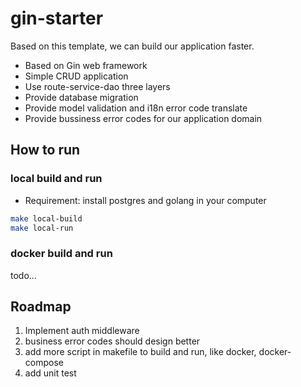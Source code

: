 # gin-starter

Based on this template, we can build our application faster.

+ Based on Gin web framework
+ Simple CRUD application
+ Use route-service-dao three layers
+ Provide database migration
+ Provide model validation and i18n error code translate
+ Provide bussiness error codes for our application domain

## How to run

### local build and run

+ Requirement: install postgres and golang in your computer

```bash
make local-build
make local-run
```

### docker build and run

todo...

## Roadmap

1. Implement auth middleware
2. business error codes should design better
3. add more script in makefile to build and run, like docker, docker-compose
4. add unit test